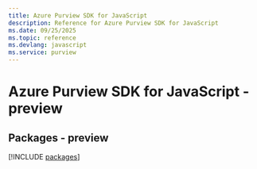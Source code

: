 ```yaml
---
title: Azure Purview SDK for JavaScript
description: Reference for Azure Purview SDK for JavaScript
ms.date: 09/25/2025
ms.topic: reference
ms.devlang: javascript
ms.service: purview
---
```

# Azure Purview SDK for JavaScript - preview
## Packages - preview
[!INCLUDE [packages](purview-index.md)]